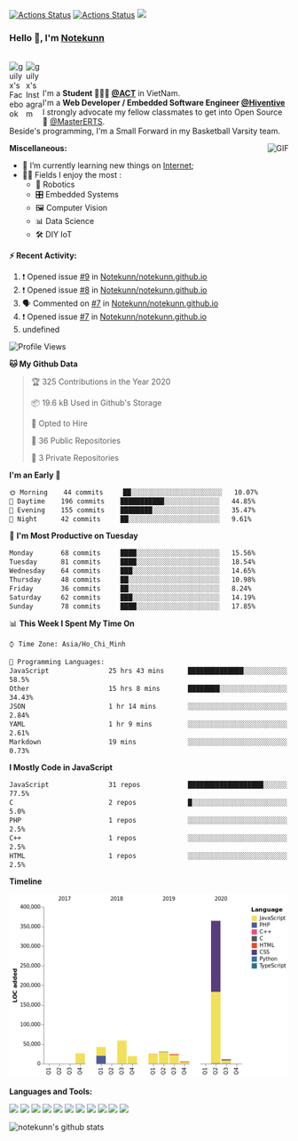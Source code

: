 [![Actions Status](https://github.com/Notekunn/Notekunn/workflows/wakatime-stats/badge.svg)](https://github.com/Notekunn/Notekunn/actions)
[![Actions Status](https://github.com/Notekunn/Notekunn/workflows/update-gh-activity/badge.svg)](https://github.com/Notekunn/Notekunn/actions)
![](https://visitor-badge.glitch.me/badge?page_id=guilyx.guilyx)

### Hello 👋, I'm [Notekunn](https://Notekunn.github.io) 

<br/>
<a href="https://www.facebook.com/ShiinDz">
  <img align="left" alt="guilyx's Facebook" width="30px" src="https://image.flaticon.com/icons/svg/2111/2111342.svg" />
</a>
<a href="https://www.instagram.com/_unique.scary_">
  <img align="left" alt="guilyx's Instagram" width="30px" src="https://image.flaticon.com/icons/svg/2111/2111421.svg" />
</a> <br /> <br />

I'm a **Student 👨🏽‍💼 [@ACT](http://actvn.edu.vn/)** in VietNam. <br />
I'm a **Web Developer / Embedded Software Engineer [@Hiventive](https://www.hiventive.com)**  <br />
I strongly advocate my fellow classmates to get into Open Source 📢 [@MasterERTS](https://github.com/MasterERTS).  <br />
Beside's programming, I'm a Small Forward in my Basketball Varsity team. <br />

  <img align="right" alt="GIF" src="https://media1.tenor.com/images/1c6140897565e34a4e98f618e220dc0d/tenor.gif?itemid=9358372" />
  
**Miscellaneous:**

- 📖 I’m currently learning new things on [Internet](https://www.google.com.vn);
- 🤹🏽 Fields I enjoy the most :
  - 🤖 Robotics 
  - 🎛 Embedded Systems
  - 🖼 Computer Vision
  - 📊 Data Science
  - 🛠 DIY IoT

**:zap: Recent Activity:**

<!--START_SECTION:activity-->
1. ❗️ Opened issue [#9](https://github.com//Notekunn/notekunn.github.io/issues/9) in [Notekunn/notekunn.github.io](https://github.com//Notekunn/notekunn.github.io)
2. ❗️ Opened issue [#8](https://github.com//Notekunn/notekunn.github.io/issues/8) in [Notekunn/notekunn.github.io](https://github.com//Notekunn/notekunn.github.io)
3. 🗣 Commented on [#7](https://github.com//Notekunn/notekunn.github.io/issues/7) in [Notekunn/notekunn.github.io](https://github.com//Notekunn/notekunn.github.io)
4. ❗️ Opened issue [#7](https://github.com//Notekunn/notekunn.github.io/issues/7) in [Notekunn/notekunn.github.io](https://github.com//Notekunn/notekunn.github.io)
5. undefined
<!--END_SECTION:activity-->

<!--START_SECTION:waka-->
![Profile Views](http://img.shields.io/badge/Profile%20Views-53-blue)

**🐱 My Github Data** 

> 🏆 325 Contributions in the Year 2020
 > 
> 📦 19.6 kB Used in Github's Storage 
 > 
> 💼 Opted to Hire
 > 
> 📜 36 Public Repositories
 > 
> 🔑 3 Private Repositories 

**I'm an Early 🐤** 

```text
🌞 Morning    44 commits     ██░░░░░░░░░░░░░░░░░░░░░░░   10.07% 
🌆 Daytime    196 commits    ███████████░░░░░░░░░░░░░░   44.85% 
🌃 Evening    155 commits    ████████░░░░░░░░░░░░░░░░░   35.47% 
🌙 Night      42 commits     ██░░░░░░░░░░░░░░░░░░░░░░░   9.61%

```
📅 **I'm Most Productive on Tuesday** 

```text
Monday       68 commits     ████░░░░░░░░░░░░░░░░░░░░░   15.56% 
Tuesday      81 commits     ████░░░░░░░░░░░░░░░░░░░░░   18.54% 
Wednesday    64 commits     ███░░░░░░░░░░░░░░░░░░░░░░   14.65% 
Thursday     48 commits     ██░░░░░░░░░░░░░░░░░░░░░░░   10.98% 
Friday       36 commits     ██░░░░░░░░░░░░░░░░░░░░░░░   8.24% 
Saturday     62 commits     ███░░░░░░░░░░░░░░░░░░░░░░   14.19% 
Sunday       78 commits     ████░░░░░░░░░░░░░░░░░░░░░   17.85%

```


📊 **This Week I Spent My Time On** 

```text
⌚︎ Time Zone: Asia/Ho_Chi_Minh

💬 Programming Languages: 
JavaScript               25 hrs 43 mins      ██████████████░░░░░░░░░░░   58.5% 
Other                    15 hrs 8 mins       ████████░░░░░░░░░░░░░░░░░   34.43% 
JSON                     1 hr 14 mins        ░░░░░░░░░░░░░░░░░░░░░░░░░   2.84% 
YAML                     1 hr 9 mins         ░░░░░░░░░░░░░░░░░░░░░░░░░   2.61% 
Markdown                 19 mins             ░░░░░░░░░░░░░░░░░░░░░░░░░   0.73%

```

**I Mostly Code in JavaScript** 

```text
JavaScript               31 repos            ███████████████████░░░░░░   77.5% 
C                        2 repos             █░░░░░░░░░░░░░░░░░░░░░░░░   5.0% 
PHP                      1 repos             ░░░░░░░░░░░░░░░░░░░░░░░░░   2.5% 
C++                      1 repos             ░░░░░░░░░░░░░░░░░░░░░░░░░   2.5% 
HTML                     1 repos             ░░░░░░░░░░░░░░░░░░░░░░░░░   2.5%

```


**Timeline**

![Chart not found](https://github.com/Notekunn/Notekunn/blob/master/charts/bar_graph.png) 


<!--END_SECTION:waka-->

**Languages and Tools:**  

<code><img height="50" src="https://image.flaticon.com/icons/svg/2861/2861557.svg"></code>
<code><img height="50" src="https://image.flaticon.com/icons/svg/3190/3190604.svg"></code>
<code><img height="50" src="https://image.flaticon.com/icons/svg/2942/2942156.svg"></code>
<code><img height="50" src="https://img.icons8.com/color/48/000000/golang.png"></code>
<code><img height="50" src="https://image.flaticon.com/icons/svg/1628/1628182.svg"></code>
<code><img height="50" src="https://image.flaticon.com/icons/png/512/2085/2085061.png"></code>
<code><img height="50" src="https://image.flaticon.com/icons/svg/2535/2535543.svg"></code>
<code><img height="50" src="https://cdn.icon-icons.com/icons2/1508/PNG/512/matlab_104289.png"></code>
<code><img height="50" src="https://image.flaticon.com/icons/svg/2721/2721297.svg"></code>
<code><img height="50" src="https://image.flaticon.com/icons/svg/752/752605.svg"></code>
<code><img height="50" src="https://image.flaticon.com/icons/svg/1680/1680899.svg"></code>

![notekunn's github stats](https://github-readme-stats.vercel.app/api?username=notekunn&show_icons=true&hide_border=true)
